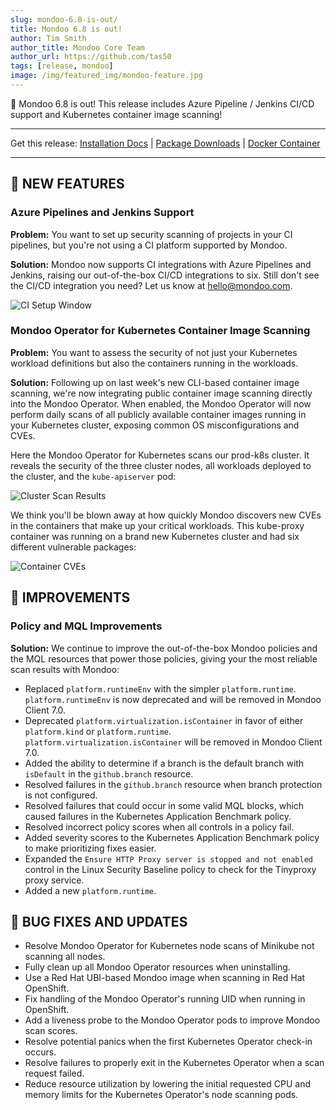 ```yaml
---
slug: mondoo-6.8-is-out/
title: Mondoo 6.8 is out!
author: Tim Smith
author_title: Mondoo Core Team
author_url: https://github.com/tas50
tags: [release, mondoo]
image: /img/featured_img/mondoo-feature.jpg
---
```


🥳 Mondoo 6.8 is out! This release includes Azure Pipeline / Jenkins CI/CD support and Kubernetes container image scanning!

---

Get this release: [Installation Docs](/cnspec/) | [Package Downloads](https://releases.mondoo.com/mondoo/) | [Docker Container](https://hub.docker.com/r/mondoo/client)

---

## 🎉 NEW FEATURES

### Azure Pipelines and Jenkins Support

**Problem:** You want to set up security scanning of projects in your CI pipelines, but you're not using a CI platform supported by Mondoo.

**Solution:** Mondoo now supports CI integrations with Azure Pipelines and Jenkins, raising our out-of-the-box CI/CD integrations to six. Still don't see the CI/CD integration you need? Let us know at hello@mondoo.com.

![CI Setup Window](/img/releases/2022-07-26-mondoo-6.8-is-out/ci_setup_window.png)

### Mondoo Operator for Kubernetes Container Image Scanning

**Problem:** You want to assess the security of not just your Kubernetes workload definitions but also the containers running in the workloads.

**Solution:** Following up on last week's new CLI-based container image scanning, we're now integrating public container image scanning directly into the Mondoo Operator. When enabled, the Mondoo Operator will now perform daily scans of all publicly available container images running in your Kubernetes cluster, exposing common OS misconfigurations and CVEs.

Here the Mondoo Operator for Kubernetes scans our prod-k8s cluster. It reveals the security of the three cluster nodes, all workloads deployed to the cluster, and the `kube-apiserver` pod:

![Cluster Scan Results](/img/releases/2022-07-26-mondoo-6.8-is-out/cluster_scan_results.png)

We think you'll be blown away at how quickly Mondoo discovers new CVEs in the containers that make up your critical workloads. This kube-proxy container was running on a brand new Kubernetes cluster and had six different vulnerable packages:

![Container CVEs](/img/releases/2022-07-26-mondoo-6.8-is-out/container_cves.png)

## 🧹 IMPROVEMENTS

### Policy and MQL Improvements

**Solution:** We continue to improve the out-of-the-box Mondoo policies and the MQL resources that power those policies, giving your the most reliable scan results with Mondoo:

- Replaced `platform.runtimeEnv` with the simpler `platform.runtime`. `platform.runtimeEnv` is now deprecated and will be removed in Mondoo Client 7.0.
- Deprecated `platform.virtualization.isContainer` in favor of either `platform.kind` or `platform.runtime`. `platform.virtualization.isContainer` will be removed in Mondoo Client 7.0.
- Added the ability to determine if a branch is the default branch with `isDefault` in the `github.branch` resource.
- Resolved failures in the `github.branch` resource when branch protection is not configured.
- Resolved failures that could occur in some valid MQL blocks, which caused failures in the Kubernetes Application Benchmark policy.
- Resolved incorrect policy scores when all controls in a policy fail.
- Added severity scores to the Kubernetes Application Benchmark policy to make prioritizing fixes easier.
- Expanded the `Ensure HTTP Proxy server is stopped and not enabled` control in the Linux Security Baseline policy to check for the Tinyproxy proxy service.
- Added a new `platform.runtime`.

## 🐛 BUG FIXES AND UPDATES

- Resolve Mondoo Operator for Kubernetes node scans of Minikube not scanning all nodes.
- Fully clean up all Mondoo Operator resources when uninstalling.
- Use a Red Hat UBI-based Mondoo image when scanning in Red Hat OpenShift.
- Fix handling of the Mondoo Operator's running UID when running in OpenShift.
- Add a liveness probe to the Mondoo Operator pods to improve Mondoo scan scores.
- Resolve potential panics when the first Kubernetes Operator check-in occurs.
- Resolve failures to properly exit in the Kubernetes Operator when a scan request failed.
- Reduce resource utilization by lowering the initial requested CPU and memory limits for the Kubernetes Operator's node scanning pods.
